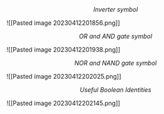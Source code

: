 <center><em>Inverter symbol</em></center>

![[Pasted image 20230412201856.png]]

<center><em>OR and AND gate symbol</em></center>

![[Pasted image 20230412201938.png]]

<center><em>NOR and NAND gate symbol</em></center>

![[Pasted image 20230412202025.png]]

<center><em>Useful Boolean Identities</em></center>

![[Pasted image 20230412202145.png]]


